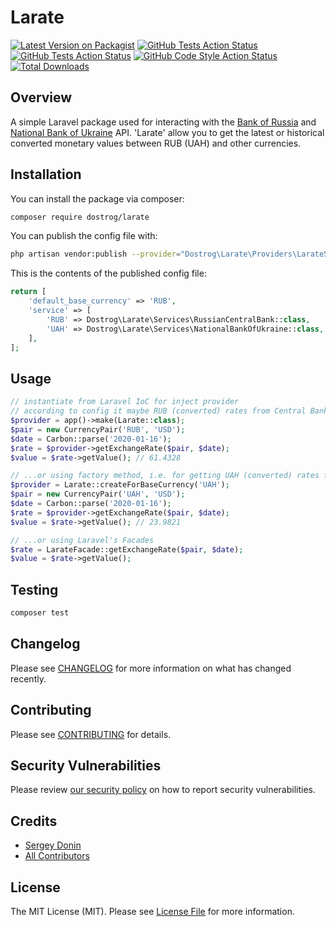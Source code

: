 # Larate

[![Latest Version on Packagist](https://img.shields.io/packagist/v/dostrog/larate.svg?style=flat-square)](https://packagist.org/packages/dostrog/larate)
[![GitHub Tests Action Status](https://img.shields.io/github/workflow/status/dostrog/larate/run-tests?label=tests/master)](https://github.com/dostrog/larate/workflows/Tests/badge.svg?branch=master)
[![GitHub Tests Action Status](https://img.shields.io/github/workflow/status/dostrog/larate/run-tests?label=tests/develop)](https://github.com/dostrog/larate/workflows/Tests/badge.svg?branch=develop)
[![GitHub Code Style Action Status](https://img.shields.io/github/workflow/status/dostrog/larate/Check%20&%20fix%20styling?label=code%20style)](https://github.com/dostrog/larate/actions?query=workflow%3A"Check+%26+fix+styling"+branch%3Amaster)
[![Total Downloads](https://img.shields.io/packagist/dt/dostrog/larate.svg?style=flat-square)](https://packagist.org/packages/dostrog/larate)


## Overview

A simple Laravel package used for interacting with the [Bank of Russia](https://www.cbr.ru/development/SXML/) and [National Bank of Ukraine](https://bank.gov.ua/ua/open-data/api-dev) API. 'Larate' allow you to get the latest or historical converted monetary values between RUB (UAH) and other currencies.

## Installation

You can install the package via composer:

```bash
composer require dostrog/larate
```

You can publish the config file with:
```bash
php artisan vendor:publish --provider="Dostrog\Larate\Providers\LarateServiceProvider" --tag="config"
```

This is the contents of the published config file:

```php
return [
    'default_base_currency' => 'RUB',
    'service' => [
        'RUB' => Dostrog\Larate\Services\RussianCentralBank::class,
        'UAH' => Dostrog\Larate\Services\NationalBankOfUkraine::class,
    ],
];
```

## Usage

```php
// instantiate from Laravel IoC for inject provider
// according to config it maybe RUB (converted) rates from Central Bank OF Russia
$provider = app()->make(Larate::class);
$pair = new CurrencyPair('RUB', 'USD');
$date = Carbon::parse('2020-01-16');
$rate = $provider->getExchangeRate($pair, $date);
$value = $rate->getValue(); // 61.4328

// ...or using factory method, i.e. for getting UAH (converted) rates from National Bank of Ukraine
$provider = Larate::createForBaseCurrency('UAH');
$pair = new CurrencyPair('UAH', 'USD');
$date = Carbon::parse('2020-01-16');
$rate = $provider->getExchangeRate($pair, $date);
$value = $rate->getValue(); // 23.9821

// ...or using Laravel's Facades
$rate = LarateFacade::getExchangeRate($pair, $date);
$value = $rate->getValue();
```

## Testing

```bash
composer test
```

## Changelog

Please see [CHANGELOG](CHANGELOG.md) for more information on what has changed recently.

## Contributing

Please see [CONTRIBUTING](.github/CONTRIBUTING.md) for details.

## Security Vulnerabilities

Please review [our security policy](../../security/policy) on how to report security vulnerabilities.

## Credits

- [Sergey Donin](https://github.com/dostrog)
- [All Contributors](../../contributors)

## License

The MIT License (MIT). Please see [License File](LICENSE.md) for more information.
